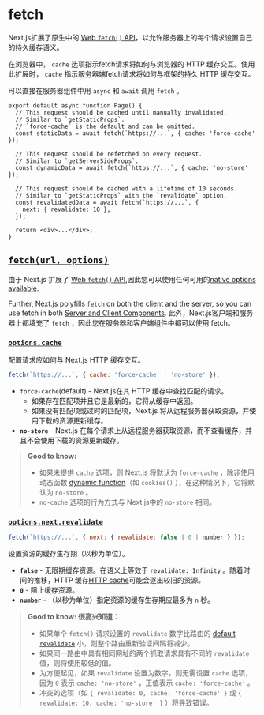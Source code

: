 # fetch

Next.js扩展了原生中的 [Web `fetch()` API](https://developer.mozilla.org/en-US/docs/Web/API/Fetch_API)，以允许服务器上的每个请求设置自己的持久缓存语义。

在浏览器中， `cache` 选项指示fetch请求将如何与浏览器的 HTTP 缓存交互。使用此扩展时， `cache` 指示服务器端fetch请求将如何与框架的持久 HTTP 缓存交互。

可以直接在服务器组件中用 `async` 和 `await` 调用 `fetch` 。

```tsx
export default async function Page() {
  // This request should be cached until manually invalidated.
  // Similar to `getStaticProps`.
  // `force-cache` is the default and can be omitted.
  const staticData = await fetch(`https://...`, { cache: 'force-cache' });
 
  // This request should be refetched on every request.
  // Similar to `getServerSideProps`.
  const dynamicData = await fetch(`https://...`, { cache: 'no-store' });
 
  // This request should be cached with a lifetime of 10 seconds.
  // Similar to `getStaticProps` with the `revalidate` option.
  const revalidatedData = await fetch(`https://...`, {
    next: { revalidate: 10 },
  });
 
  return <div>...</div>;
}
```

## [`fetch(url, options)`](https://nextjs.org/docs/app/api-reference/functions/fetch#fetchurl-options)

由于 Next.js 扩展了 [Web `fetch()` API](https://developer.mozilla.org/en-US/docs/Web/API/Fetch_API),因此您可以使用任何可用的[native options available](https://developer.mozilla.org/en-US/docs/Web/API/fetch#parameters).

Further, Next.js polyfills `fetch` on both the client and the server, so you can use fetch in both [Server and Client Components](https://nextjs.org/docs/getting-started/react-essentials).
此外，Next.js客户端和服务器上都填充了 `fetch` ，因此您在服务器和客户端组件中都可以使用 fetch。

### [`options.cache`](https://nextjs.org/docs/app/api-reference/functions/fetch#optionscache)

配置请求应如何与 Next.js HTTP 缓存交互。

```js
fetch(`https://...`, { cache: 'force-cache' | 'no-store' });
```

- `force-cache`(default) - Next.js在其 HTTP 缓存中查找匹配的请求。
  - 如果存在匹配项并且它是最新的，它将从缓存中返回。
  - 如果没有匹配项或过时的匹配项，Next.js 将从远程服务器获取资源，并使用下载的资源更新缓存。
- **`no-store`** - Next.js 在每个请求上从远程服务器获取资源，而不查看缓存，并且不会使用下载的资源更新缓存。

> **Good to know:**
>
> - 如果未提供 `cache` 选项，则 Next.js 将默认为 `force-cache` ，除非使用动态函数 [dynamic function](https://nextjs.org/docs/app/building-your-application/rendering/static-and-dynamic-rendering#dynamic-functions)（如 `cookies()` ），在这种情况下，它将默认为 `no-store` 。
> - `no-cache` 选项的行为方式与 Next.js中的 `no-store` 相同。

### [`options.next.revalidate`](https://nextjs.org/docs/app/api-reference/functions/fetch#optionsnextrevalidate)

```js
fetch(`https://...`, { next: { revalidate: false | 0 | number } });
```

设置资源的缓存生存期（以秒为单位）。

- **`false`** - 无限期缓存资源。在语义上等效于 `revalidate: Infinity` 。随着时间的推移，HTTP 缓存[HTTP cache](https://nextjs.org/docs/app/building-your-application/data-fetching#caching-data)可能会逐出较旧的资源。
- **`0`** - 阻止缓存资源。
- **`number`** - （以秒为单位）指定资源的缓存生存期应最多为 `n` 秒。

> **Good to know: 很高兴知道：**
>
> - 如果单个 `fetch()` 请求设置的 `revalidate` 数字比路由的 [default `revalidate`](https://nextjs.org/docs/app/api-reference/file-conventions/route-segment-config#revalidate) 小，则整个路由重新验证间隔将减少。
> - 如果同一路由中具有相同网址的两个抓取请求具有不同的 `revalidate` 值，则将使用较低的值。
> - 为方便起见，如果 `revalidate` 设置为数字，则无需设置 `cache` 选项，因为 `0` 表示 `cache: 'no-store'` ，正值表示 `cache: 'force-cache'` 。
> - 冲突的选项（如 `{ revalidate: 0, cache: 'force-cache' }` 或 `{ revalidate: 10, cache: 'no-store' }` ）将导致错误。
